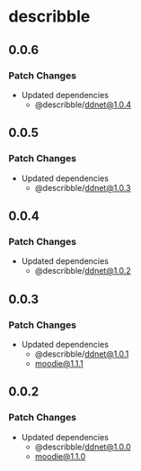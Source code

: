 # describble

## 0.0.6

### Patch Changes

- Updated dependencies
  - @describble/ddnet@1.0.4

## 0.0.5

### Patch Changes

- Updated dependencies
  - @describble/ddnet@1.0.3

## 0.0.4

### Patch Changes

- Updated dependencies
  - @describble/ddnet@1.0.2

## 0.0.3

### Patch Changes

- Updated dependencies
  - @describble/ddnet@1.0.1
  - moodie@1.1.1

## 0.0.2

### Patch Changes

- Updated dependencies
  - @describble/ddnet@1.0.0
  - moodie@1.1.0
